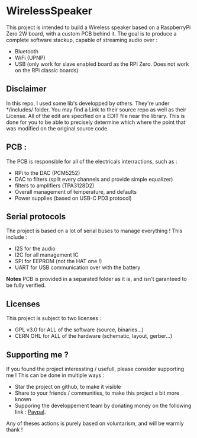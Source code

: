 # WirelessSpeaker
This project is intended to build a Wireless speaker based on a RaspberryPi Zero 2W board, with a custom PCB behind it.
The goal is to produce a complete software stackup, capable of streaming audio over : 
- Bluetooth
- WiFi (UPNP)
- USB (only work for slave enabled board as the RPI Zero. Does not work on the RPi classic boards)

## Disclaimer 
In this repo, I used some lib's developped by others. They're under */includes/ folder. You may find a Link to their source repo as well as their License.
All of the edit are specified on a EDIT file near the library. This is done for you to be able to precisely determine which where the point that was modified on the original source code.

## PCB : 
The PCB is responsible for all of the electricals interractions, such as : 
- RPi to the DAC (PCM5252)
- DAC to filters (split every channels and provide simple equalizer)
- filters to amplifiers (TPA3128D2)
- Overall management of temperature, and defaults
- Power supplies (based on USB-C PD3 protocol)

## Serial protocols
The project is based on a lot of serial buses to manage everything !
This include : 
- I2S for the audio
- I2C for all management IC
- SPI for EEPROM (not the HAT one !)
- UART for USB communication over with the battery

**Notes**
PCB is provided in a separated folder as it is, and isn't garanteed to be fully verified.

## Licenses
This project is subject to two licenses : 
- GPL v3.0 for ALL of the software (source, binaries...)
- CERN OHL for ALL of the hardware (schematic, layout, gerber...)

## Supporting me ?
If you found the project interessting / usefull, please consider supporting me !
This can be done in multiple ways :

- Star the project on github, to make it visible
- Share to your friends / communities, to make this project a bit more known
- Supporing the developpement team by donating money on the following link : [Paypal](https://paypal.me/heywangleonard?country.x=FR&locale.x=fr_FR).

Any of theses actions is purely based on voluntarism, and will be warmly thank !

